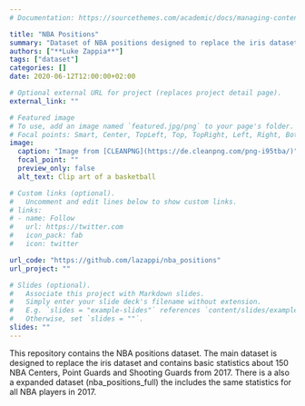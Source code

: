 ```yaml
---
# Documentation: https://sourcethemes.com/academic/docs/managing-content/

title: "NBA Positions"
summary: "Dataset of NBA positions designed to replace the iris dataset."
authors: ["**Luke Zappia**"]
tags: ["dataset"]
categories: []
date: 2020-06-12T12:00:00+02:00

# Optional external URL for project (replaces project detail page).
external_link: ""

# Featured image
# To use, add an image named `featured.jpg/png` to your page's folder.
# Focal points: Smart, Center, TopLeft, Top, TopRight, Left, Right, BottomLeft, Bottom, BottomRight.
image:
  caption: "Image from [CLEANPNG](https://de.cleanpng.com/png-i95tba/)"
  focal_point: ""
  preview_only: false
  alt_text: Clip art of a basketball

# Custom links (optional).
#   Uncomment and edit lines below to show custom links.
# links:
# - name: Follow
#   url: https://twitter.com
#   icon_pack: fab
#   icon: twitter

url_code: "https://github.com/lazappi/nba_positions"
url_project: ""

# Slides (optional).
#   Associate this project with Markdown slides.
#   Simply enter your slide deck's filename without extension.
#   E.g. `slides = "example-slides"` references `content/slides/example-slides.md`.
#   Otherwise, set `slides = ""`.
slides: ""
---
```


This repository contains the NBA positions dataset. The main dataset is designed
to replace the iris dataset and contains basic statistics about 150 NBA Centers,
Point Guards and Shooting Guards from 2017. There is a also a expanded dataset
(nba_positions_full) the includes the same statistics for all NBA players in
2017.
